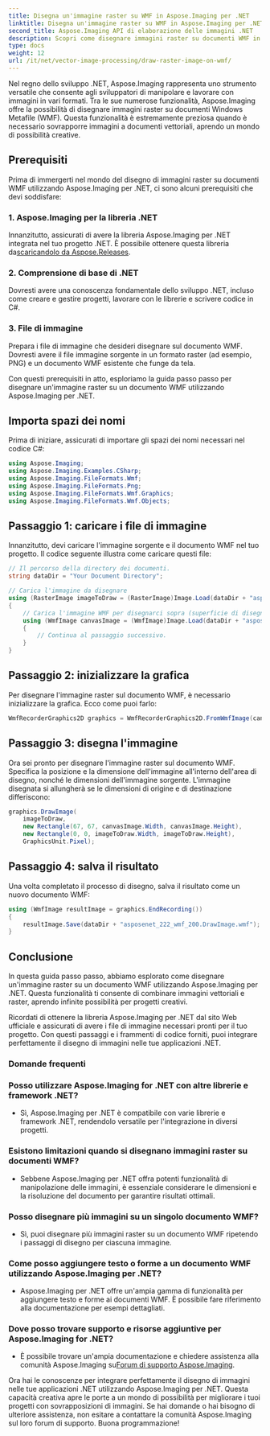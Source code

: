 ```yaml
---
title: Disegna un'immagine raster su WMF in Aspose.Imaging per .NET
linktitle: Disegna un'immagine raster su WMF in Aspose.Imaging per .NET
second_title: Aspose.Imaging API di elaborazione delle immagini .NET
description: Scopri come disegnare immagini raster su documenti WMF in .NET utilizzando Aspose.Imaging. Migliora i tuoi progetti .NET con sovrapposizioni di immagini creative.
type: docs
weight: 12
url: /it/net/vector-image-processing/draw-raster-image-on-wmf/
---
```


Nel regno dello sviluppo .NET, Aspose.Imaging rappresenta uno strumento versatile che consente agli sviluppatori di manipolare e lavorare con immagini in vari formati. Tra le sue numerose funzionalità, Aspose.Imaging offre la possibilità di disegnare immagini raster su documenti Windows Metafile (WMF). Questa funzionalità è estremamente preziosa quando è necessario sovrapporre immagini a documenti vettoriali, aprendo un mondo di possibilità creative.

## Prerequisiti

Prima di immergerti nel mondo del disegno di immagini raster su documenti WMF utilizzando Aspose.Imaging per .NET, ci sono alcuni prerequisiti che devi soddisfare:

### 1. Aspose.Imaging per la libreria .NET

 Innanzitutto, assicurati di avere la libreria Aspose.Imaging per .NET integrata nel tuo progetto .NET. È possibile ottenere questa libreria da[scaricandolo da Aspose.Releases](https://releases.aspose.com/imaging/net/).

### 2. Comprensione di base di .NET

Dovresti avere una conoscenza fondamentale dello sviluppo .NET, incluso come creare e gestire progetti, lavorare con le librerie e scrivere codice in C#.

### 3. File di immagine

Prepara i file di immagine che desideri disegnare sul documento WMF. Dovresti avere il file immagine sorgente in un formato raster (ad esempio, PNG) e un documento WMF esistente che funge da tela.

Con questi prerequisiti in atto, esploriamo la guida passo passo per disegnare un'immagine raster su un documento WMF utilizzando Aspose.Imaging per .NET.

## Importa spazi dei nomi

Prima di iniziare, assicurati di importare gli spazi dei nomi necessari nel codice C#:

```csharp
using Aspose.Imaging;
using Aspose.Imaging.Examples.CSharp;
using Aspose.Imaging.FileFormats.Wmf;
using Aspose.Imaging.FileFormats.Png;
using Aspose.Imaging.FileFormats.Wmf.Graphics;
using Aspose.Imaging.FileFormats.Wmf.Objects;
```

## Passaggio 1: caricare i file di immagine

Innanzitutto, devi caricare l'immagine sorgente e il documento WMF nel tuo progetto. Il codice seguente illustra come caricare questi file:

```csharp
// Il percorso della directory dei documenti.
string dataDir = "Your Document Directory";

// Carica l'immagine da disegnare
using (RasterImage imageToDraw = (RasterImage)Image.Load(dataDir + "asposenet_220_src01.png"))
{
    // Carica l'immagine WMF per disegnarci sopra (superficie di disegno)
    using (WmfImage canvasImage = (WmfImage)Image.Load(dataDir + "asposenet_222_wmf_200.wmf"))
    {
        // Continua al passaggio successivo.
    }
}
```

## Passaggio 2: inizializzare la grafica

Per disegnare l'immagine raster sul documento WMF, è necessario inizializzare la grafica. Ecco come puoi farlo:

```csharp
WmfRecorderGraphics2D graphics = WmfRecorderGraphics2D.FromWmfImage(canvasImage);
```

## Passaggio 3: disegna l'immagine

Ora sei pronto per disegnare l'immagine raster sul documento WMF. Specifica la posizione e la dimensione dell'immagine all'interno dell'area di disegno, nonché le dimensioni dell'immagine sorgente. L'immagine disegnata si allungherà se le dimensioni di origine e di destinazione differiscono:

```csharp
graphics.DrawImage(
    imageToDraw,
    new Rectangle(67, 67, canvasImage.Width, canvasImage.Height),
    new Rectangle(0, 0, imageToDraw.Width, imageToDraw.Height),
    GraphicsUnit.Pixel);
```

## Passaggio 4: salva il risultato

Una volta completato il processo di disegno, salva il risultato come un nuovo documento WMF:

```csharp
using (WmfImage resultImage = graphics.EndRecording())
{
    resultImage.Save(dataDir + "asposenet_222_wmf_200.DrawImage.wmf");
}
```

## Conclusione

In questa guida passo passo, abbiamo esplorato come disegnare un'immagine raster su un documento WMF utilizzando Aspose.Imaging per .NET. Questa funzionalità ti consente di combinare immagini vettoriali e raster, aprendo infinite possibilità per progetti creativi.

Ricordati di ottenere la libreria Aspose.Imaging per .NET dal sito Web ufficiale e assicurati di avere i file di immagine necessari pronti per il tuo progetto. Con questi passaggi e i frammenti di codice forniti, puoi integrare perfettamente il disegno di immagini nelle tue applicazioni .NET.

### Domande frequenti

### Posso utilizzare Aspose.Imaging for .NET con altre librerie e framework .NET?
   - Sì, Aspose.Imaging per .NET è compatibile con varie librerie e framework .NET, rendendolo versatile per l'integrazione in diversi progetti.

### Esistono limitazioni quando si disegnano immagini raster su documenti WMF?
   - Sebbene Aspose.Imaging per .NET offra potenti funzionalità di manipolazione delle immagini, è essenziale considerare le dimensioni e la risoluzione del documento per garantire risultati ottimali.

### Posso disegnare più immagini su un singolo documento WMF?
   - Sì, puoi disegnare più immagini raster su un documento WMF ripetendo i passaggi di disegno per ciascuna immagine.

### Come posso aggiungere testo o forme a un documento WMF utilizzando Aspose.Imaging per .NET?
   - Aspose.Imaging per .NET offre un'ampia gamma di funzionalità per aggiungere testo e forme ai documenti WMF. È possibile fare riferimento alla documentazione per esempi dettagliati.

### Dove posso trovare supporto e risorse aggiuntive per Aspose.Imaging for .NET?
   - È possibile trovare un'ampia documentazione e chiedere assistenza alla comunità Aspose.Imaging su[Forum di supporto Aspose.Imaging](https://forum.aspose.com/).


Ora hai le conoscenze per integrare perfettamente il disegno di immagini nelle tue applicazioni .NET utilizzando Aspose.Imaging per .NET. Questa capacità creativa apre le porte a un mondo di possibilità per migliorare i tuoi progetti con sovrapposizioni di immagini. Se hai domande o hai bisogno di ulteriore assistenza, non esitare a contattare la comunità Aspose.Imaging sul loro forum di supporto. Buona programmazione!
